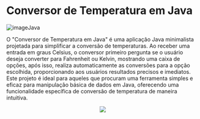 # Conversor de Temperatura em Java

![imageJava](https://img.shields.io/badge/Java-ED8B00?style=for-the-badge&logo=java&logoColor=white) 

O "Conversor de Temperatura em Java" é uma aplicação Java minimalista projetada para simplificar a conversão de temperaturas. Ao receber uma entrada em graus Celsius, o conversor primeiro 
pergunta se o usuário deseja converter para Fahrenheit ou Kelvin, mostrando uma caixa de opções, após isso, realiza automaticamente as conversões para a opção escolhida, proporcionando aos 
usuários resultados precisos e imediatos. Este projeto é ideal para aqueles que procuram uma ferramenta simples e eficaz para manipulação básica de dados em Java, oferecendo uma 
funcionalidade específica de conversão de temperatura de maneira intuitiva.

<p align="center">
  <img src="https://img.shields.io/badge/STATUS-FINALIZADO-green"/>
</p>
